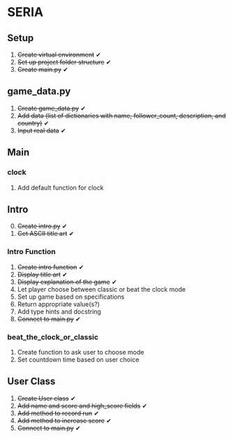# SERIA
## Setup
1. ~~Create virtual environment~~ ✔
2. ~~Set up project folder structure~~ ✔
3. ~~Create main.py~~ ✔

## game_data.py
1. ~~Create game_data.py~~ ✔
2. ~~Add data (list of dictionaries with name, follower_count, description, and country)~~ ✔
3. ~~Input real data~~ ✔

## Main
### clock
1. Add default function for clock 

## Intro
0. ~~Create intro.py~~ ✔
1. ~~Get ASCII title art~~ ✔
### Intro Function
1. ~~Create intro function~~ ✔
2. ~~Display title art~~ ✔
3. ~~Display explanation of the game~~ ✔
4. Let player choose between classic or beat the clock mode
5. Set up game based on specifications
6. Return appropriate value(s?)
7. Add type hints and docstring
8. ~~Connect to main.py~~ ✔
### beat_the_clock_or_classic
1. Create function to ask user to choose mode
2. Set countdown time based on user choice


## User Class
1. ~~Create User class~~ ✔
2. ~~Add name and score and high_score fields~~ ✔
3. ~~Add method to record run~~ ✔
4. ~~Add method to increase score~~ ✔
5. ~~Connect to main.py~~ ✔


